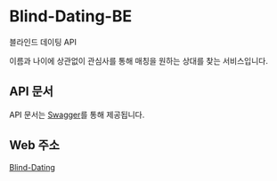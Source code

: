# Blind-Dating-BE
블라인드 데이팅 API

이름과 나이에 상관없이 관심사를 통해 매칭을 원하는 상대를 찾는 서비스입니다.

## API 문서
API 문서는 [Swagger](https://blind-dating.site/swagger-ui/index.html)를 통해 제공됩니다.

## Web 주소
[Blind-Dating](https://fe-zeta.vercel.app)



